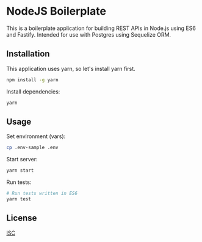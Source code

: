 # NodeJS Boilerplate

This is a boilerplate application for building REST APIs in Node.js using ES6 and Fastify. Intended for use with Postgres using Sequelize ORM.



## Installation

This application uses yarn, so let's install yarn first.

```bash
npm install -g yarn
```
Install dependencies:

```bash
yarn
```

## Usage
Set environment (vars):
```bash
cp .env-sample .env
```

Start server:

```bash
yarn start
```
Run tests:
```bash
# Run tests written in ES6
yarn test
```

## License
[ISC](https://opensource.org/licenses/ISC)
